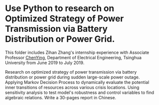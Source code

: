 # Use Python to research  on  Optimized  Strategy  of  Power  Transmission via Battery Distribution or Power Grid.

This folder includes Zihan Zhang's internship experience with Associate Professor [ChenYing](http://www.eea.tsinghua.edu.cn/cn/faculties/ychen/), Department of Electrical Engineering, Tsinghua  University from June 2019 to July 2019. 

Research on optimized strategy of power transmission via battery distribution or power grid during sudden large-scale power outage. Applying Markov Decision Process to dynamically evaluate the potential inner transitions of resources across various crisis locations. Using sensitivity analysis to test model's robustness and control variables to find algebraic relations. Write a 30-pages report in Chinese. 



